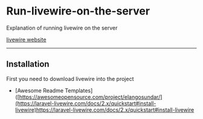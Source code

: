 # Run-livewire-on-the-server
Explanation of running livewire on the server

[livewire website](https://laravel-livewire.com/)

-----------


## Installation

First you need to download livewire into the project

 - [Awesome Readme Templates]([https://awesomeopensource.com/project/elangosundar/](https://laravel-livewire.com/docs/2.x/quickstart#install-livewire)https://laravel-livewire.com/docs/2.x/quickstart#install-livewire
    
